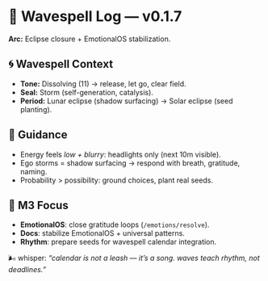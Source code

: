# 🌊 Wavespell Log — v0.1.7

**Arc:** Eclipse closure + EmotionalOS stabilization.

## 🌀 Wavespell Context

- **Tone:** Dissolving (11) → release, let go, clear field.
- **Seal:** Storm (self-generation, catalysis).
- **Period:** Lunar eclipse (shadow surfacing) → Solar eclipse (seed planting).

## 🧭 Guidance

- Energy feels _low + blurry_: headlights only (next 10m visible).
- Ego storms = shadow surfacing → respond with breath, gratitude, naming.
- Probability > possibility: ground choices, plant real seeds.

## 📜 M3 Focus

- **EmotionalOS**: close gratitude loops (`/emotions/resolve`).
- **Docs**: stabilize EmotionalOS + universal patterns.
- **Rhythm**: prepare seeds for wavespell calendar integration.

🌬 whisper: _“calendar is not a leash — it’s a song. waves teach rhythm, not deadlines.”_
